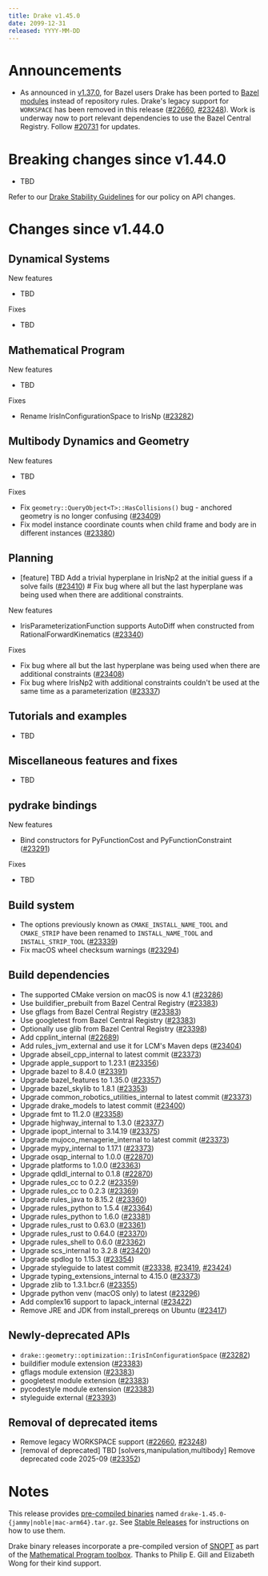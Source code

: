 ```yaml
---
title: Drake v1.45.0
date: 2099-12-31
released: YYYY-MM-DD
---
```


# Announcements

* As announced in [v1.37.0](v1.37.0.html), for Bazel users Drake has been ported
  to [Bazel modules](https://bazel.build/external/module) instead of repository
  rules. Drake's legacy support for `WORKSPACE` has been removed in this release
  ([#22660][_#22660], [#23248][_#23248]). Work is underway now to port relevant
  dependencies to use the Bazel Central Registry. Follow [#20731][_#20731] for
  updates.

# Breaking changes since v1.44.0

* TBD

Refer to our [Drake Stability Guidelines](/stable.html) for our policy
on API changes.

# Changes since v1.44.0

## Dynamical Systems

<!-- <relnotes for systems go here> -->


New features

* TBD

Fixes

* TBD

## Mathematical Program

<!-- <relnotes for solvers go here> -->


New features

* TBD

Fixes

* Rename IrisInConfigurationSpace to IrisNp ([#23282][_#23282])

## Multibody Dynamics and Geometry

<!-- <relnotes for geometry,multibody go here> -->


New features

* TBD

Fixes

* Fix `geometry::QueryObject<T>::HasCollisions()` bug - anchored geometry is no longer confusing ([#23409][_#23409])
* Fix model instance coordinate counts when child frame and body are in different instances ([#23380][_#23380])

## Planning

<!-- <relnotes for planning go here> -->

* [feature] TBD Add a trivial hyperplane in IrisNp2 at the initial guess if a solve fails ([#23410][_#23410])  # Fix bug where all but the last hyperplane was being used when there are additional constraints.

New features

* IrisParameterizationFunction supports AutoDiff when constructed from RationalForwardKinematics ([#23340][_#23340])

Fixes

* Fix bug where all but the last hyperplane was being used when there are additional constraints ([#23408][_#23408])
* Fix bug where IrisNp2 with additional constraints couldn't be used at the same time as a parameterization ([#23337][_#23337])

## Tutorials and examples

<!-- <relnotes for examples,tutorials go here> -->

* TBD

## Miscellaneous features and fixes

<!-- <relnotes for common,math,lcm,lcmtypes,manipulation,perception,visualization go here> -->

* TBD

## pydrake bindings

<!-- <relnotes for bindings go here> -->


New features

* Bind constructors for PyFunctionCost and PyFunctionConstraint ([#23291][_#23291])

Fixes

* TBD

## Build system

<!-- <relnotes for cmake,doc,setup,third_party,tools go here> -->

* The options previously known as `CMAKE_INSTALL_NAME_TOOL` and `CMAKE_STRIP` have been renamed to `INSTALL_NAME_TOOL` and `INSTALL_STRIP_TOOL` ([#23339][_#23339])
* Fix macOS wheel checksum warnings ([#23294][_#23294])

## Build dependencies

<!-- <relnotes for workspace go here> -->

* The supported CMake version on macOS is now 4.1 ([#23286][_#23286])
* Use buildifier_prebuilt from Bazel Central Registry ([#23383][_#23383])
* Use gflags from Bazel Central Registry ([#23383][_#23383])
* Use googletest from Bazel Central Registry ([#23383][_#23383])
* Optionally use glib from Bazel Central Registry ([#23398][_#23398])
* Add cpplint_internal ([#22689][_#22689])
* Add rules_jvm_external and use it for LCM's Maven deps ([#23404][_#23404])
* Upgrade abseil_cpp_internal to latest commit ([#23373][_#23373])
* Upgrade apple_support to 1.23.1 ([#23356][_#23356])
* Upgrade bazel to 8.4.0 ([#23391][_#23391])
* Upgrade bazel_features to 1.35.0 ([#23357][_#23357])
* Upgrade bazel_skylib to 1.8.1 ([#23353][_#23353])
* Upgrade common_robotics_utilities_internal to latest commit ([#23373][_#23373])
* Upgrade drake_models to latest commit ([#23400][_#23400])
* Upgrade fmt to 11.2.0 ([#23358][_#23358])
* Upgrade highway_internal to 1.3.0 ([#23377][_#23377])
* Upgrade ipopt_internal to 3.14.19 ([#23375][_#23375])
* Upgrade mujoco_menagerie_internal to latest commit ([#23373][_#23373])
* Upgrade mypy_internal to 1.17.1 ([#23373][_#23373])
* Upgrade osqp_internal to 1.0.0 ([#22870][_#22870])
* Upgrade platforms to 1.0.0 ([#23363][_#23363])
* Upgrade qdldl_internal to 0.1.8 ([#22870][_#22870])
* Upgrade rules_cc to 0.2.2 ([#23359][_#23359])
* Upgrade rules_cc to 0.2.3 ([#23369][_#23369])
* Upgrade rules_java to 8.15.2 ([#23360][_#23360])
* Upgrade rules_python to 1.5.4 ([#23364][_#23364])
* Upgrade rules_python to 1.6.0 ([#23381][_#23381])
* Upgrade rules_rust to 0.63.0 ([#23361][_#23361])
* Upgrade rules_rust to 0.64.0 ([#23370][_#23370])
* Upgrade rules_shell to 0.6.0 ([#23362][_#23362])
* Upgrade scs_internal to 3.2.8 ([#23420][_#23420])
* Upgrade spdlog to 1.15.3 ([#23354][_#23354])
* Upgrade styleguide to latest commit ([#23338][_#23338], [#23419][_#23419], [#23424][_#23424])
* Upgrade typing_extensions_internal to 4.15.0 ([#23373][_#23373])
* Upgrade zlib to 1.3.1.bcr.6 ([#23355][_#23355])
* Upgrade python venv (macOS only) to latest ([#23296][_#23296])
* Add complex16 support to lapack_internal ([#23422][_#23422])
* Remove JRE and JDK from install_prereqs on Ubuntu ([#23417][_#23417])

## Newly-deprecated APIs

* `drake::geometry::optimization::IrisInConfigurationSpace` ([#23282][_#23282])
* buildifier module extension ([#23383][_#23383])
* gflags module extension ([#23383][_#23383])
* googletest module extension ([#23383][_#23383])
* pycodestyle module extension ([#23383][_#23383])
* styleguide external ([#23393][_#23393])

## Removal of deprecated items

* Remove legacy WORKSPACE support ([#22660][_#22660], [#23248][_#23248])
* [removal of deprecated] TBD [solvers,manipulation,multibody] Remove deprecated code 2025-09 ([#23352][_#23352])

# Notes


This release provides [pre-compiled binaries](https://github.com/RobotLocomotion/drake/releases/tag/v1.45.0) named
``drake-1.45.0-{jammy|noble|mac-arm64}.tar.gz``. See [Stable Releases](/from_binary.html#stable-releases) for instructions on how to use them.

Drake binary releases incorporate a pre-compiled version of [SNOPT](https://ccom.ucsd.edu/~optimizers/solvers/snopt/) as part of the
[Mathematical Program toolbox](https://drake.mit.edu/doxygen_cxx/group__solvers.html). Thanks to
Philip E. Gill and Elizabeth Wong for their kind support.

<!-- <begin issue links> -->
[_#20731]: https://github.com/RobotLocomotion/drake/pull/20731
[_#22660]: https://github.com/RobotLocomotion/drake/pull/22660
[_#22689]: https://github.com/RobotLocomotion/drake/pull/22689
[_#22870]: https://github.com/RobotLocomotion/drake/pull/22870
[_#23248]: https://github.com/RobotLocomotion/drake/pull/23248
[_#23282]: https://github.com/RobotLocomotion/drake/pull/23282
[_#23286]: https://github.com/RobotLocomotion/drake/pull/23286
[_#23291]: https://github.com/RobotLocomotion/drake/pull/23291
[_#23294]: https://github.com/RobotLocomotion/drake/pull/23294
[_#23296]: https://github.com/RobotLocomotion/drake/pull/23296
[_#23337]: https://github.com/RobotLocomotion/drake/pull/23337
[_#23338]: https://github.com/RobotLocomotion/drake/pull/23338
[_#23339]: https://github.com/RobotLocomotion/drake/pull/23339
[_#23340]: https://github.com/RobotLocomotion/drake/pull/23340
[_#23352]: https://github.com/RobotLocomotion/drake/pull/23352
[_#23353]: https://github.com/RobotLocomotion/drake/pull/23353
[_#23354]: https://github.com/RobotLocomotion/drake/pull/23354
[_#23355]: https://github.com/RobotLocomotion/drake/pull/23355
[_#23356]: https://github.com/RobotLocomotion/drake/pull/23356
[_#23357]: https://github.com/RobotLocomotion/drake/pull/23357
[_#23358]: https://github.com/RobotLocomotion/drake/pull/23358
[_#23359]: https://github.com/RobotLocomotion/drake/pull/23359
[_#23360]: https://github.com/RobotLocomotion/drake/pull/23360
[_#23361]: https://github.com/RobotLocomotion/drake/pull/23361
[_#23362]: https://github.com/RobotLocomotion/drake/pull/23362
[_#23363]: https://github.com/RobotLocomotion/drake/pull/23363
[_#23364]: https://github.com/RobotLocomotion/drake/pull/23364
[_#23369]: https://github.com/RobotLocomotion/drake/pull/23369
[_#23370]: https://github.com/RobotLocomotion/drake/pull/23370
[_#23373]: https://github.com/RobotLocomotion/drake/pull/23373
[_#23375]: https://github.com/RobotLocomotion/drake/pull/23375
[_#23377]: https://github.com/RobotLocomotion/drake/pull/23377
[_#23380]: https://github.com/RobotLocomotion/drake/pull/23380
[_#23381]: https://github.com/RobotLocomotion/drake/pull/23381
[_#23383]: https://github.com/RobotLocomotion/drake/pull/23383
[_#23391]: https://github.com/RobotLocomotion/drake/pull/23391
[_#23393]: https://github.com/RobotLocomotion/drake/pull/23393
[_#23398]: https://github.com/RobotLocomotion/drake/pull/23398
[_#23400]: https://github.com/RobotLocomotion/drake/pull/23400
[_#23404]: https://github.com/RobotLocomotion/drake/pull/23404
[_#23408]: https://github.com/RobotLocomotion/drake/pull/23408
[_#23409]: https://github.com/RobotLocomotion/drake/pull/23409
[_#23410]: https://github.com/RobotLocomotion/drake/pull/23410
[_#23417]: https://github.com/RobotLocomotion/drake/pull/23417
[_#23419]: https://github.com/RobotLocomotion/drake/pull/23419
[_#23420]: https://github.com/RobotLocomotion/drake/pull/23420
[_#23422]: https://github.com/RobotLocomotion/drake/pull/23422
[_#23424]: https://github.com/RobotLocomotion/drake/pull/23424
<!-- <end issue links> -->

<!--
  Current oldest_commit c42ecc52288850fad9c171218538eadb201c0b6b (exclusive).
  Current newest_commit 9e2f4ba8e3c69a4ea15a22b3b5391fc4d6aea342 (inclusive).
-->
